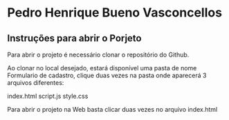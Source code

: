 # Pedro Henrique Bueno Vasconcellos

## Instruções para abrir o Porjeto

Para abrir o projeto é necessário clonar o repositório do Github. 

Ao clonar no local desejado, estará disponível uma pasta de nome Formulario de cadastro, clique duas vezes na pasta onde aparecerá 3 arquivos diferentes:

index.html
script.js
style.css

Para abrir o projeto na Web basta clicar duas vezes no arquivo index.html

